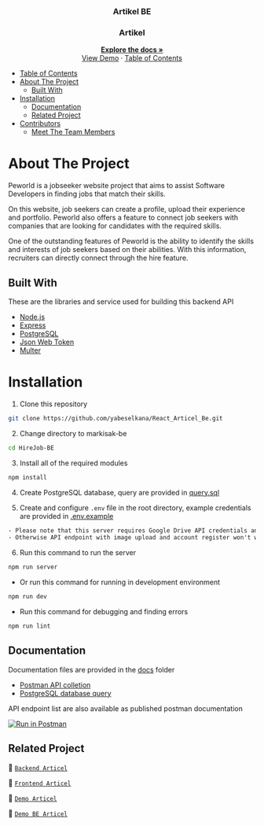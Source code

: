 <br />
<p align="center">
  <div align="center">
      <h3 align="center">Artikel BE</h3>
  </div>
  <h3 align="center">Artikel</h3>
  <p align="center">
    <a href="https://github.com/yabeselkana/React_Articel_Be.git"><strong>Explore the docs »</strong></a>
    <br />
    <a href="https://react-articel-fe.vercel.app/">View Demo</a>
    ·
    <a href="https://react-articel-be.vercel.app/https://react-articel-be.vercel.app/>Api Demo</a>
  </p>
</p>

## Table of Contents

- [Table of Contents](#table-of-contents)
- [About The Project](#about-the-project)
  - [Built With](#built-with)
- [Installation](#installation)
  - [Documentation](#documentation)
  - [Related Project](#related-project)
- [Contributors](#contributors)
  - [Meet The Team Members](#meet-the-team-members)

# About The Project

Peworld is a jobseeker website project that aims to assist Software Developers in finding jobs that match their skills.

On this website, job seekers can create a profile, upload their experience and portfolio. Peworld also offers a feature to connect job seekers with companies that are looking for candidates with the required skills.

One of the outstanding features of Peworld is the ability to identify the skills and interests of job seekers based on their abilities. With this information, recruiters can directly connect through the hire feature.

## Built With

These are the libraries and service used for building this backend API

- [Node.js](https://nodejs.org)
- [Express](https://expressjs.com)
- [PostgreSQL](https://www.postgresql.org)
- [Json Web Token](https://jwt.io)
- [Multer](https://github.com/expressjs/multer)

# Installation

1. Clone this repository

```sh
git clone https://github.com/yabeselkana/React_Articel_Be.git
```

2. Change directory to markisak-be

```sh
cd HireJob-BE
```

3. Install all of the required modules

```sh
npm install
```

4. Create PostgreSQL database, query are provided in [query.sql](./query.sql)

5. Create and configure `.env` file in the root directory, example credentials are provided in [.env.example](./.env.example)

```txt
- Please note that this server requires Google Drive API credentials and Gmail service account
- Otherwise API endpoint with image upload and account register won't work properly
```

6. Run this command to run the server

```sh
npm run server
```

- Or run this command for running in development environment

```sh
npm run dev
```

- Run this command for debugging and finding errors

```sh
npm run lint
```

## Documentation

Documentation files are provided in the [docs](./docs) folder

- [Postman API colletion]()
- [PostgreSQL database query](./query.sql)

API endpoint list are also available as published postman documentation

[![Run in Postman](https://run.pstmn.io/button.svg)](https://documenter.getpostman.com/view/26301439/2s9YJaZQRN)

## Related Project

:rocket: [`Backend Articel`](https://github.com/yabeselkana/React_Articel_Be.git)

:rocket: [`Frontend Articel`](https://github.com/yabeselkana/React_Articel_FE.git)

:rocket: [`Demo Articel`](https://react-articel-fe.vercel.app/)

:rocket: [`Demo BE Articel`](https://react-articel-be.vercel.app/)

<!-- Project link : [https://github.com/izaazwaskito/HireJob-BE](https://github.com/izaazwaskito/HireJob-BE) -->
